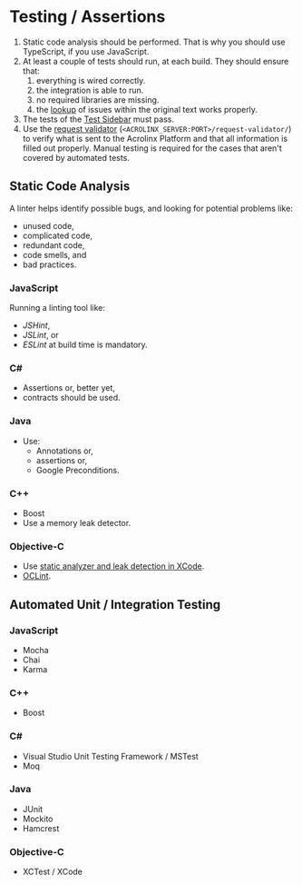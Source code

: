 # Testing / Assertions

1. Static code analysis should be performed. That is why you should use TypeScript, if you use JavaScript.
2. At least a couple of tests should run, at each build. They should ensure that:
    1. everything is wired correctly.
    2. the integration is able to run.
    3. no required libraries are missing.
    4. the [lookup](text-lookup.md) of issues within the original text works properly.
3. The tests of the [Test Sidebar](test-sidebar.md) must pass.
4. Use the [request validator](https://support.acrolinx.com/hc/en-us/articles/203405891-Using-the-Request-Validator) (`<ACROLINX_SERVER:PORT>/request-validator/`)
   to verify what is sent to the Acrolinx Platform and that all information is filled out properly.
Manual testing is required for the cases that aren't covered by automated tests.

## Static Code Analysis

A linter helps identify possible bugs, and looking for potential problems like:

* unused code,
* complicated code,
* redundant code,
* code smells, and
* bad practices.

### JavaScript

Running a linting tool like:

* *JSHint*,
* *JSLint*, or
* *ESLint* at build time is mandatory.

### C\#

* Assertions or, better yet,
* contracts should be used.

### Java

* Use:
    + Annotations or,
    + assertions or,
    + Google Preconditions.

### C++

* Boost
* Use a memory leak detector.

### Objective-C

* Use [static analyzer and leak detection in XCode](https://help.apple.com/xcode/mac/8.0/#/devb7babe820).
* [OCLint](http://oclint.org/).

## Automated Unit / Integration Testing

### JavaScript

* Mocha
* Chai
* Karma

### C++

* Boost

### C\#

* Visual Studio Unit Testing Framework / MSTest
* Moq

### Java

* JUnit
* Mockito
* Hamcrest

### Objective-C

* XCTest / XCode